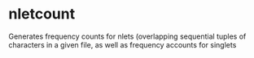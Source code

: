 nletcount
=========

Generates frequency counts for nlets (overlapping sequential tuples of characters in a given file, as well as frequency accounts for singlets